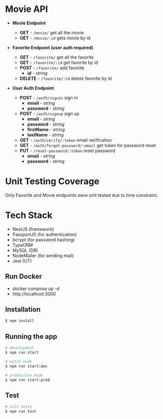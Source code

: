 # Movie API

- **Movie Endpoint**

  - **GET** - `/movie/` get all the movie
  - **GET** - `/movie/:id` gets movie by id

- **Favorite Endpoint (user auth required)**

  - **GET** - `/favorite/` get all the favorite
  - **GET** - `/favorite/:id` get favorite by id
  - **POST** - `/favorite/` add favorite
    - **id** - _string_
  - **DELETE** - `/favorite/:id` delete favorite by id

- **User Auth Endpoint**
  - **POST** - `/auth/signin` sign in
    - **email** - _string_
    - **password** - _string_
  - **POST** - `/auth/signup` sign up
    - **email** - _string_
    - **password** - _string_
    - **firstName** - _string_
    - **lastName** - _string_
  - **GET** - `/auth/verify/:token` email verification
  - **GET** - `/auth/forgot-password/:email` get token for password reset
  - **PUT** - `/reset-password/:token` reset password
    - **email** - _string_
    - **password** - _string_

# Unit Testing Coverage

Only Favorite and Movie endpoints were unit tested due to time constraint.

# Tech Stack

- NestJS (framework)
- PassportJS (for authentication)
- bcrypt (for password hashing)
- TypeORM
- MySQL (DB)
- NodeMailer (for sending mail)
- Jest (UT)

## Run Docker

- docker compose up -d
- http://localhost:3000

## Installation

```bash
$ npm install
```

## Running the app

```bash
# development
$ npm run start

# watch mode
$ npm run start:dev

# production mode
$ npm run start:prod
```

## Test

```bash
# unit tests
$ npm run test
```
